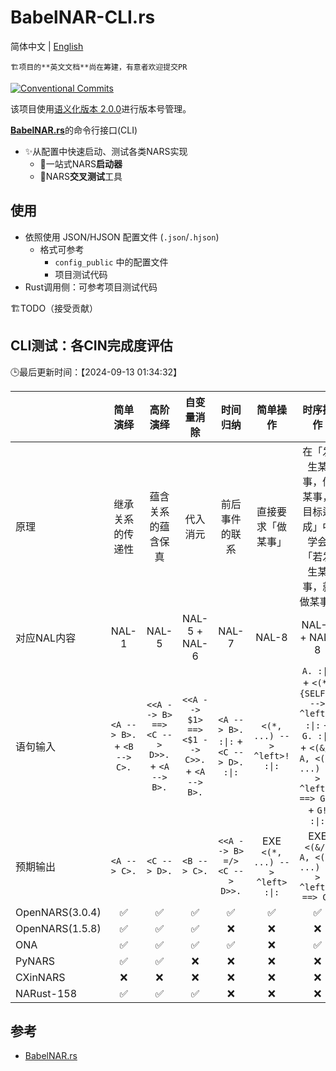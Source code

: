 # BabelNAR-CLI.rs

简体中文 | [English](./README.en-us.md)

    🏗️项目的**英文文档**尚在筹建，有意者欢迎提交PR

[![Conventional Commits](https://img.shields.io/badge/Conventional%20Commits-1.0.0-%23FE5196?logo=conventionalcommits&logoColor=white)](https://conventionalcommits.org)

该项目使用[语义化版本 2.0.0](https://semver.org/)进行版本号管理。

[**BabelNAR.rs**](https://github.com/ARCJ137442/NAVM.rs)的命令行接口(CLI)

- ✨从配置中快速启动、测试各类NARS实现
  - 🎯一站式NARS**启动器**
  - 🎯NARS**交叉测试**工具

<!-- ## 安装 -->

<!-- * 📌【2024-04-10 10:19:40】有关具体环节，在crates.io中已经完善 -->

## 使用

- 依照使用 JSON/HJSON 配置文件 (`.json`/`.hjson`)
  - 格式可参考
    - `config_public` 中的配置文件
    - 项目测试代码
- Rust调用侧：可参考项目测试代码

🏗️TODO（接受贡献）

## CLI测试：各CIN完成度评估

🕒最后更新时间：【2024-09-13 01:34:32】

|  | 简单演绎 | 高阶演绎 | 自变量消除 | 时间归纳 | 简单操作 | 时序操作 |
| :--- | :--: | :--: | :--: | :--: | :--: | :--: |
| 原理 | 继承关系的传递性 | 蕴含关系的蕴含保真 | 代入消元 | 前后事件的联系 | 直接要求「做某事」 | 在「发生某事，做某事，目标达成」中学会「若发生某事，就做某事」 |
| 对应NAL内容 | NAL-1 | NAL-5 | NAL-5 + NAL-6 | NAL-7 | NAL-8 | NAL-7 + NAL-8 |
| 语句输入 | `<A --> B>.` + `<B --> C>.` | `<<A --> B> ==> <C --> D>>.` + `<A --> B>.` | `<<A --> $1> ==> <$1 --> C>>.` + `<A --> B>.` | `<A --> B>. :\|:` + `<C --> D>. :\|:` | `<(*, ...) --> ^left>! :\|:` | `A. :\|:` + `<(*, {SELF}) --> ^left>. :\|:` + `G. :\|:` + `<(&/, A, <(*, ...) --> ^left>) ==> G>?` + `G! :\|:` |
| 预期输出 | `<A --> C>.` | `<C --> D>.` | `<B --> C>.` | `<<A --> B> =/> <C --> D>>.` | EXE `<(*, ...) --> ^left> :\|:` | EXE `<(&/, A, <(*, ...) --> ^left>) ==> G>` |
| OpenNARS(3.0.4) | ✅ | ✅ | ✅ | ✅ | ✅ | ✅ |
| OpenNARS(1.5.8) | ✅ | ✅ | ✅ | ❌ | ❌ | ❌ |
| ONA | ✅ | ✅ | ✅ | ✅ | ❌ | ✅ |
| PyNARS | ✅ | ✅ | ❌ | ❌ | ❌ | ❌ |
| CXinNARS | ❌ | ❌ | ❌ | ❌ | ❌ | ❌ |
| NARust-158 | ✅ | ✅ | ✅ | ❌ | ❌ | ❌ |

## 参考

- [BabelNAR.rs](https://github.com/ARCJ137442/BabelNAR.rs)
